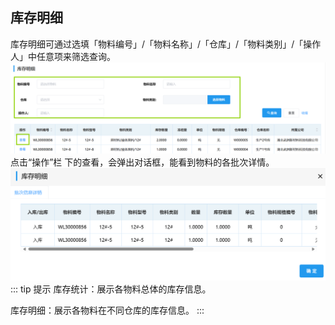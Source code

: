 ## 库存明细
库存明细可通过选填「物料编号」/「物料名称」/「仓库」/「物料类别」/「操作人」中任意项来筛选查询。
![图片](../../.vuepress/public/images/inventory/detail1.png)
点击“操作”栏 下的<kbd>查看</kbd>，会弹出对话框，能看到物料的各批次详情。
![图片](../../.vuepress/public/images/inventory/detail.png)  
::: tip 提示
库存统计：展示各物料总体的库存信息。

库存明细：展示各物料在不同仓库的库存信息。
:::